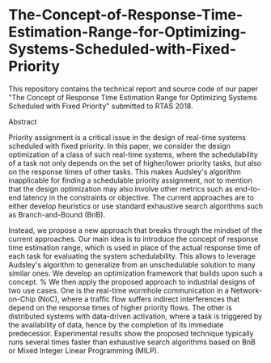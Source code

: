 # The-Concept-of-Response-Time-Estimation-Range-for-Optimizing-Systems-Scheduled-with-Fixed-Priority

This repository contains the technical report and source code of our paper "The Concept of Response Time Estimation Range for Optimizing Systems Scheduled with Fixed Priority" submitted to RTAS 2018.


Abstract

Priority assignment is a critical issue in the design of real-time systems scheduled with fixed priority. In this paper, we consider the design optimization of a class of such real-time systems, where the schedulability of a task not only depends on the set of higher/lower priority tasks, but also on the response times of other tasks. This makes Audsley's algorithm inapplicable for finding a schedulable priority assignment, not to mention that the design optimization may also involve other metrics such as end-to-end latency in the constraints or objective. The current approaches are to either develop heuristics or use standard exhaustive search algorithms such as Branch-and-Bound (BnB).

Instead, we propose a new approach that breaks through the mindset of the current approaches. Our main idea is to introduce the concept of response time estimation range, which is used in place of the actual response time of each task for evaluating the system schedulability. This allows to leverage Audsley's algorithm to generalize from an unschedulable solution to many similar ones. We develop an optimization framework that builds upon such a concept.
%
We then apply the proposed approach to industrial designs of two use cases. One is the real-time wormhole communication in a Network-on-Chip (NoC), where a traffic flow suffers indirect interferences that depend on the response times of higher priority flows. The other is distributed systems with data-driven activation, where a task is triggered by the availability of data, hence by the completion of its immediate predecessor. Experimental results show the proposed technique typically runs several times faster than exhaustive search algorithms based on BnB or Mixed Integer Linear Programming (MILP).
